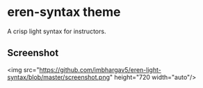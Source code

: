 # eren-syntax theme

A crisp light syntax for instructors.

## Screenshot

<img src="https://github.com/imbhargav5/eren-light-syntax/blob/master/screenshot.png" height="720 width="auto"/>
